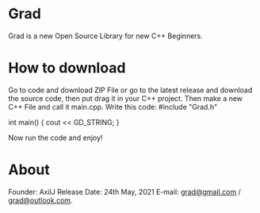 # Grad
Grad is a new Open Source Library for new C++ Beginners.
# How to download
Go to code and download ZIP File or go to the latest release and download the source code, then put drag it in your C++ project.
Then make a new C++ File and call it main.cpp.
Write this code:
#include "Grad.h"

int main()
{
    cout << GD_STRING;
}

Now run the code and enjoy!
# About
Founder: AxilJ
Release Date: 24th May, 2021
E-mail: grad@gmail.com / grad@outlook.com.
